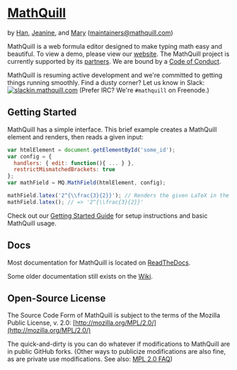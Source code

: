 # [MathQuill](http://mathquill.github.com)

by [Han](http://github.com/laughinghan), [Jeanine](http://github.com/jneen), and [Mary](http://github.com/stufflebear) (<maintainers@mathquill.com>)

MathQuill is a web formula editor designed to make typing math easy and beautiful. To view a demo, please view our [website](http://mathquill.com/). The MathQuill project is currently supported by its [partners](http://mathquill.com/partners.html). We are bound by a [Code of Conduct](http://docs.mathquill.com/en/latest/Code_of_Conduct/).

MathQuill is resuming active development and we're committed to getting things running smoothly. Find a dusty corner? Let us know in Slack:
[<img alt="slackin.mathquill.com" src="http://slackin.mathquill.com/badge.svg" align="top">](http://slackin.mathquill.com)
(Prefer IRC? We're `#mathquill` on Freenode.)

## Getting Started

MathQuill has a simple interface. This brief example creates a MathQuill element and renders, then reads a given input:
```javascript
var htmlElement = document.getElementById('some_id');
var config = {
  handlers: { edit: function(){ ... } },
  restrictMismatchedBrackets: true
};
var mathField = MQ.MathField(htmlElement, config);

mathField.latex('2^{\\frac{3}{2}}'); // Renders the given LaTeX in the MathQuill field
mathField.latex(); // => '2^{\\frac{3}{2}}'
```

Check out our [Getting Started Guide](http://docs.mathquill.com/en/latest/Getting_Started/) for setup instructions and basic MathQuill usage.

## Docs

Most documentation for MathQuill is located on [ReadTheDocs](http://docs.mathquill.com/en/latest/).

Some older documentation still exists on the [Wiki](https://github.com/mathquill/mathquill/wiki).

## Open-Source License

The Source Code Form of MathQuill is subject to the terms of the Mozilla Public
License, v. 2.0: [http://mozilla.org/MPL/2.0/](http://mozilla.org/MPL/2.0/)

The quick-and-dirty is you can do whatever if modifications to MathQuill are in
public GitHub forks. (Other ways to publicize modifications are also fine, as
are private use modifications. See also: [MPL 2.0 FAQ](https://www.mozilla.org/en-US/MPL/2.0/FAQ/))
